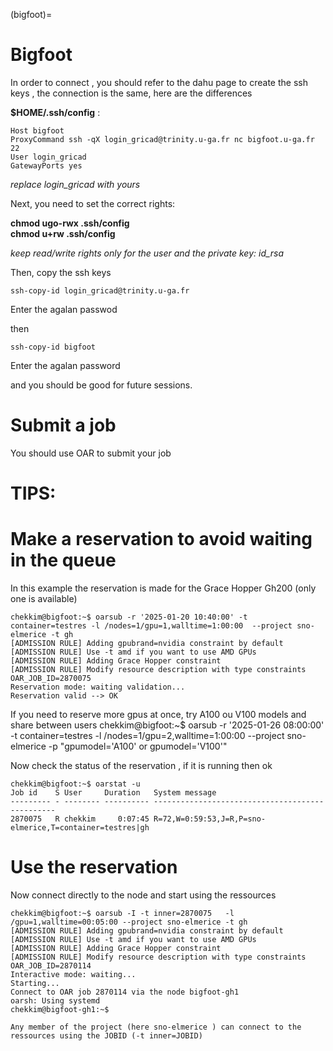 (bigfoot)=


# Bigfoot


In order to connect , you should refer to the dahu page to create the ssh keys , the connection is the same, here are the differences

**$HOME/.ssh/config** : 
  
  ```
Host bigfoot 
ProxyCommand ssh -qX login_gricad@trinity.u-ga.fr nc bigfoot.u-ga.fr 22  
User login_gricad  
GatewayPorts yes
``` 

*replace login_gricad with yours*
  
Next, you need to set the correct rights:  
  
**chmod ugo-rwx .ssh/config**  
**chmod u+rw .ssh/config**  
  
*keep read/write rights only for the user and the private key: id_rsa*
  
Then, copy the ssh keys  
 ```
ssh-copy-id login_gricad@trinity.u-ga.fr 
  ```
 
Enter the agalan passwod  

then  
 ```
ssh-copy-id bigfoot
```
  
Enter the agalan password  
  
and you should be good for future sessions.  

# Submit a job

You should use OAR to  submit your job


# TIPS: 

# Make a reservation to avoid waiting in the queue 

In this example the reservation is made for the Grace Hopper Gh200 (only one is available)

```{bash}
chekkim@bigfoot:~$ oarsub -r '2025-01-20 10:40:00' -t container=testres -l /nodes=1/gpu=1,walltime=1:00:00  --project sno-elmerice -t gh
[ADMISSION RULE] Adding gpubrand=nvidia constraint by default
[ADMISSION RULE] Use -t amd if you want to use AMD GPUs
[ADMISSION RULE] Adding Grace Hopper constraint
[ADMISSION RULE] Modify resource description with type constraints
OAR_JOB_ID=2870075
Reservation mode: waiting validation...
Reservation valid --> OK
```

If you need to reserve more gpus at once, try A100 ou V100 models and share between users
chekkim@bigfoot:~$ oarsub -r '2025-01-26 08:00:00' -t container=testres -l /nodes=1/gpu=2,walltime=1:00:00  --project sno-elmerice -p "gpumodel='A100' or gpumodel='V100'"



Now check the status of the reservation , if it is running then ok

```{bash}
chekkim@bigfoot:~$ oarstat -u
Job id    S User     Duration   System message
--------- - -------- ---------- ------------------------------------------------
2870075   R chekkim     0:07:45 R=72,W=0:59:53,J=R,P=sno-elmerice,T=container=testres|gh
```


# Use the reservation 
Now connect directly to the node and start using the ressources

```{bash}
chekkim@bigfoot:~$ oarsub -I -t inner=2870075   -l /gpu=1,walltime=00:05:00 --project sno-elmerice -t gh
[ADMISSION RULE] Adding gpubrand=nvidia constraint by default
[ADMISSION RULE] Use -t amd if you want to use AMD GPUs
[ADMISSION RULE] Adding Grace Hopper constraint
[ADMISSION RULE] Modify resource description with type constraints
OAR_JOB_ID=2870114
Interactive mode: waiting...
Starting...
Connect to OAR job 2870114 via the node bigfoot-gh1
oarsh: Using systemd
chekkim@bigfoot-gh1:~$
```

```{notes}
Any member of the project (here sno-elmerice ) can connect to the ressources using the JOBID (-t inner=JOBID)
```


